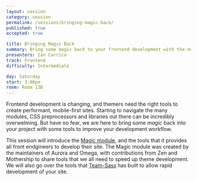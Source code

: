 ```yaml
---
layout: session
category: session
permalink: /sessions/bringing-magic-back/
published: true
accepted: true

title: Bringing Magic Back
summary: Bring some magic back to your frontend development with the needed modules and tools to speed your site up!
presenters: Ian Carrico
track: Frontend
difficulty: Intermediate

day: Saturday
start: 3:00pm
room: Room 13B
---
```


Frontend development is changing, and themers need the right tools to create performant, mobile-first sites. Starting to navigate the many modules, CSS preprocessors and libraries out there can be incredibly overwelming. But have no fear, we are here to bring some *magic* back into your project with some tools to improve your development workflow.

This session will introduce the [Magic module](http://drupal.org/project/magic), and the tools that it provides all front endgineers to develop their site. The Magic module was created by the maintainers of Aurora and Omega, with contributions from Zen and Mothership to share tools that we all need to speed up theme development. We will also go over the tools that [Team-Sass](http://www.github.com/Team-Sass) has built to allow rapid development of your site.
